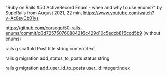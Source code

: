 "Ruby on Rails #50 ActiveRecord Enum - when and why to use enums?" by SupeRails from August 2021, 22 min,
https://www.youtube.com/watch?v=Ac8syCb01ys

https://github.com/corsego/50-rails-enums/commit/c8d725750760884216c429d10c5edcb815ccd5b9 (without enums)

rails g scaffold Post title:string content:text

rails g migration add_status_to_posts status:string

rails g migration add_user_id_to_posts user_id:integer:index


